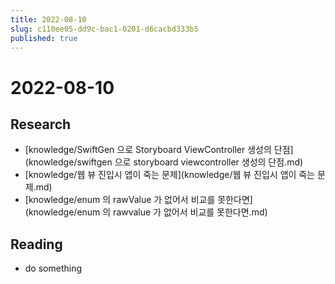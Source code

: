 ```yaml
---
title: 2022-08-10
slug: c110ee05-dd9c-bac1-0201-d6cacbd333b5
published: true
---
```


# 2022-08-10

## Research

* \[knowledge/SwiftGen 으로 Storyboard ViewController 생성의 단점\](knowledge/swiftgen 으로 storyboard viewcontroller 생성의 단점.md)
* \[knowledge/웹 뷰 진입시 앱이 죽는 문제\](knowledge/웹 뷰 진입시 앱이 죽는 문제.md)
* \[knowledge/enum 의 rawValue 가 없어서 비교를 못한다면\](knowledge/enum 의 rawvalue 가 없어서 비교를 못한다면.md)

## Reading

* do something
